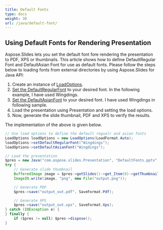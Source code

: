 ```yaml
---
title: Default Fonts
type: docs
weight: 30
url: /java/default-font/
---
```



## **Using Default Fonts for Rendering Presentation**
Aspose.Slides lets you set the default font fore rendering the presentation to PDF, XPS or thumbnails. This article shows how to define DefaultRegular
Font and DefaultAsian Font for use as default fonts. Please follow the steps below to loading fonts from external directories by using Aspose.Slides for Java API:

1. Create an instance of [LoadOptions](https://apireference.aspose.com/slides/java/com.aspose.slides/LoadOptions).
1. [Set the DefaultRegularFont](https://apireference.aspose.com/slides/java/com.aspose.slides/LoadOptions#setDefaultRegularFont-java.lang.String-) to your desired font. In the following example, I have used Wingdings.
1. [Set the DefaultAsianFont](https://apireference.aspose.com/slides/java/com.aspose.slides/LoadOptions#setDefaultAsianFont-java.lang.String-) to your desired font. I have used Wingdings in following sample.
1. Load the presentation using Presentation and setting the load options.
1. Now, generate the slide thumbnail, PDF and XPS to verify the results.

The implementation of the above is given below.

```java
// Use load options to define the default regualr and asian fonts
LoadOptions loadOptions = new LoadOptions(LoadFormat.Auto);
loadOptions->setDefaultRegularFont("Wingdings");
loadOptions->setDefaultAsianFont("Wingdings");

// Load the presentation
$pres = new Java("com.aspose.slides.Presentation", "DefaultFonts.pptx", loadOptions);
try {
    // Generate slide thumbnail
    BufferedImage image = $pres->getSlides()->get_Item(0)->getThumbnail(1, 1);
    ImageIO.write(image, "png", new File("output.png"));

    // Generate PDF
    $pres->save("output_out.pdf", SaveFormat.Pdf);

    // Generate XPS
    $pres->save("output_out.xps", SaveFormat.Xps);
} catch (IOException e) {
} finally {
    if ($pres != null) $pres->dispose();
}
```

